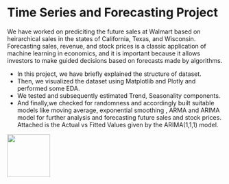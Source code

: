 # Time Series and Forecasting Project


 We have worked on prediciting the future sales at Walmart based on heirarchical sales in the states of California, Texas, and Wisconsin. Forecasting sales, revenue, and stock prices is a classic application of machine learning in economics, and it is important because it allows investors to make guided decisions based on forecasts made by algorithms.

* In this project, we have briefly explained the structure of dataset.
* Then, we visualized the dataset using Matplotlib and Plotly and performed some EDA.
* We tested and subsequently estimated Trend, Seasonality components.
* And finally,we checked for randomness and accordingly built suitable models like moving average, exponential smoothing , ARMA and ARIMA model for further analysis and forecasting future sales and stock prices. Attached is the Actual vs Fitted Values given by the ARIMA(1,1,1) model.

<img src="[https://github.com/user-attachments/assets/635e9c65-c56b-47a6-880f-3ab47209ff33" alt=" " width="100" height="100">
